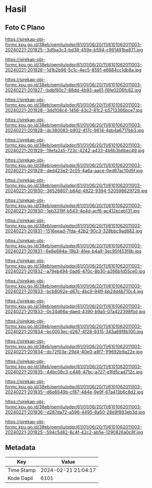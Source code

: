 # Hasil

## Foto C Plano

https://sirekap-obj-formc.kpu.go.id/38eb/pemilu/pdpr/61/01/06/20/11/6101062011003-20240221-201925--3dfba3c3-bd38-459e-b594-c991491be871.jpg

https://sirekap-obj-formc.kpu.go.id/38eb/pemilu/pdpr/61/01/06/20/11/6101062011003-20240221-201926--1d1b2b96-5c1c-4ec5-8591-e6684cc1db8a.jpg

https://sirekap-obj-formc.kpu.go.id/38eb/pemilu/pdpr/61/01/06/20/11/6101062011003-20240221-201927--bdbf80c7-88dd-4b93-aa61-f6fe0206fc82.jpg

https://sirekap-obj-formc.kpu.go.id/38eb/pemilu/pdpr/61/01/06/20/11/6101062011003-20240221-201928--3dd108c4-1456-43c2-81c2-b5713366bce7.jpg

https://sirekap-obj-formc.kpu.go.id/38eb/pemilu/pdpr/61/01/06/20/11/6101062011003-20240221-201928--dc380083-b902-417c-9614-4eb4a6717bb3.jpg

https://sirekap-obj-formc.kpu.go.id/38eb/pemilu/pdpr/61/01/06/20/11/6101062011003-20240221-201929--19efa2a5-723c-4242-a433-4b6b3b6bec49.jpg

https://sirekap-obj-formc.kpu.go.id/38eb/pemilu/pdpr/61/01/06/20/11/6101062011003-20240221-201929--ded423e2-2c05-4a6a-aace-0ed67ac10d5f.jpg

https://sirekap-obj-formc.kpu.go.id/38eb/pemilu/pdpr/61/01/06/20/11/6101062011003-20240221-201930--36526807-b84d-4922-9394-520598629729.jpg

https://sirekap-obj-formc.kpu.go.id/38eb/pemilu/pdpr/61/01/06/20/11/6101062011003-20240221-201930--1eb3319f-b543-4e4d-acf6-ac412eceb131.jpg

https://sirekap-obj-formc.kpu.go.id/38eb/pemilu/pdpr/61/01/06/20/11/6101062011003-20240221-201931--1516eead-7fda-42b2-90c3-328bbc9ad882.jpg

https://sirekap-obj-formc.kpu.go.id/38eb/pemilu/pdpr/61/01/06/20/11/6101062011003-20240221-201931--6e8e694a-19b3-4fee-b4a9-3ec95f453f8b.jpg

https://sirekap-obj-formc.kpu.go.id/38eb/pemilu/pdpr/61/01/06/20/11/6101062011003-20240221-201932--a79eb494-0ad6-470c-8b30-a266b1d55ce0.jpg

https://sirekap-obj-formc.kpu.go.id/38eb/pemilu/pdpr/61/01/06/20/11/6101062011003-20240221-201933--bcb8092e-d67c-4bc9-94ff-bb2dd4b710c4.jpg

https://sirekap-obj-formc.kpu.go.id/38eb/pemilu/pdpr/61/01/06/20/11/6101062011003-20240221-201933--0c24d66a-daed-4390-b9a5-07a422398fbd.jpg

https://sirekap-obj-formc.kpu.go.id/38eb/pemilu/pdpr/61/01/06/20/11/6101062011003-20240221-201934--bc0003ec-d267-4f28-9315-343a69f8b100.jpg

https://sirekap-obj-formc.kpu.go.id/38eb/pemilu/pdpr/61/01/06/20/11/6101062011003-20240221-201934--dc72f03e-29d4-40e0-a8f7-1f9692b9a22e.jpg

https://sirekap-obj-formc.kpu.go.id/38eb/pemilu/pdpr/61/01/06/20/11/6101062011003-20240221-201935--44bc08c3-c446-47bc-a727-e1fd5cad712c.jpg

https://sirekap-obj-formc.kpu.go.id/38eb/pemilu/pdpr/61/01/06/20/11/6101062011003-20240221-201935--d6e6649b-cf87-484e-9e9f-67a413b6c8d2.jpg

https://sirekap-obj-formc.kpu.go.id/38eb/pemilu/pdpr/61/01/06/20/11/6101062011003-20240221-201936--d287da72-a596-4495-8a50-28e9f893eb3d.jpg

https://sirekap-obj-formc.kpu.go.id/38eb/pemilu/pdpr/61/01/06/20/11/6101062011003-20240221-201925--594c5d82-8c4f-42c2-ab5e-1290826a0c8f.jpg


## Metadata

| Key        | Value               |
| ---------- | ------------------- |
| Time Stamp | 2024-02-21 21:04:17 |
| Kode Dapil | 6101                |



